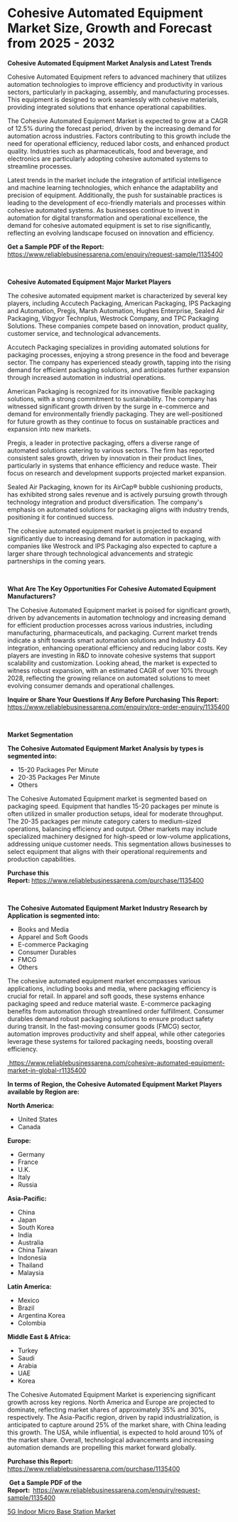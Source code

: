 <p><h1>Cohesive Automated Equipment Market Size, Growth and Forecast from 2025 - 2032</h1></p><p><strong>Cohesive Automated Equipment Market Analysis and Latest Trends</strong></p>
<p><p>Cohesive Automated Equipment refers to advanced machinery that utilizes automation technologies to improve efficiency and productivity in various sectors, particularly in packaging, assembly, and manufacturing processes. This equipment is designed to work seamlessly with cohesive materials, providing integrated solutions that enhance operational capabilities.</p><p>The Cohesive Automated Equipment Market is expected to grow at a CAGR of 12.5% during the forecast period, driven by the increasing demand for automation across industries. Factors contributing to this growth include the need for operational efficiency, reduced labor costs, and enhanced product quality. Industries such as pharmaceuticals, food and beverage, and electronics are particularly adopting cohesive automated systems to streamline processes.</p><p>Latest trends in the market include the integration of artificial intelligence and machine learning technologies, which enhance the adaptability and precision of equipment. Additionally, the push for sustainable practices is leading to the development of eco-friendly materials and processes within cohesive automated systems. As businesses continue to invest in automation for digital transformation and operational excellence, the demand for cohesive automated equipment is set to rise significantly, reflecting an evolving landscape focused on innovation and efficiency.</p></p>
<p><strong>Get a Sample PDF of the Report:&nbsp;</strong> <a href="https://www.reliablebusinessarena.com/enquiry/request-sample/1135400?utm_campaign=3163&utm_medium=2&utm_source=Github&utm_content=ia&utm_term=25032025&utm_id=cohesive-automated-equipment">https://www.reliablebusinessarena.com/enquiry/request-sample/1135400</a></p>
<p>&nbsp;</p>
<p><strong>Cohesive Automated Equipment Major Market Players</strong></p>
<p><p>The cohesive automated equipment market is characterized by several key players, including Accutech Packaging, American Packaging, IPS Packaging and Automation, Pregis, Marsh Automation, Hughes Enterprise, Sealed Air Packaging, Vibgyor Technplus, Westrock Company, and TPC Packaging Solutions. These companies compete based on innovation, product quality, customer service, and technological advancements.</p><p>Accutech Packaging specializes in providing automated solutions for packaging processes, enjoying a strong presence in the food and beverage sector. The company has experienced steady growth, tapping into the rising demand for efficient packaging solutions, and anticipates further expansion through increased automation in industrial operations.</p><p>American Packaging is recognized for its innovative flexible packaging solutions, with a strong commitment to sustainability. The company has witnessed significant growth driven by the surge in e-commerce and demand for environmentally friendly packaging. They are well-positioned for future growth as they continue to focus on sustainable practices and expansion into new markets.</p><p>Pregis, a leader in protective packaging, offers a diverse range of automated solutions catering to various sectors. The firm has reported consistent sales growth, driven by innovation in their product lines, particularly in systems that enhance efficiency and reduce waste. Their focus on research and development supports projected market expansion.</p><p>Sealed Air Packaging, known for its AirCap® bubble cushioning products, has exhibited strong sales revenue and is actively pursuing growth through technology integration and product diversification. The company's emphasis on automated solutions for packaging aligns with industry trends, positioning it for continued success.</p><p>The cohesive automated equipment market is projected to expand significantly due to increasing demand for automation in packaging, with companies like Westrock and IPS Packaging also expected to capture a larger share through technological advancements and strategic partnerships in the coming years.</p></p>
<p>&nbsp;</p>
<p><strong>What Are The Key Opportunities For Cohesive Automated Equipment Manufacturers?</strong></p>
<p><p>The Cohesive Automated Equipment market is poised for significant growth, driven by advancements in automation technology and increasing demand for efficient production processes across various industries, including manufacturing, pharmaceuticals, and packaging. Current market trends indicate a shift towards smart automation solutions and Industry 4.0 integration, enhancing operational efficiency and reducing labor costs. Key players are investing in R&D to innovate cohesive systems that support scalability and customization. Looking ahead, the market is expected to witness robust expansion, with an estimated CAGR of over 10% through 2028, reflecting the growing reliance on automated solutions to meet evolving consumer demands and operational challenges.</p></p>
<p><strong>Inquire or Share Your Questions If Any Before Purchasing This Report:</strong> <a href="https://www.reliablebusinessarena.com/enquiry/pre-order-enquiry/1135400?utm_campaign=3163&utm_medium=2&utm_source=Github&utm_content=ia&utm_term=25032025&utm_id=cohesive-automated-equipment">https://www.reliablebusinessarena.com/enquiry/pre-order-enquiry/1135400</a></p>
<p>&nbsp;</p>
<p><strong>Market Segmentation</strong></p>
<p><strong>The Cohesive Automated Equipment Market Analysis by types is segmented into:</strong></p>
<p><ul><li>15-20 Packages Per Minute</li><li>20-35 Packages Per Minute</li><li>Others</li></ul></p>
<p><p>The Cohesive Automated Equipment market is segmented based on packaging speed. Equipment that handles 15-20 packages per minute is often utilized in smaller production setups, ideal for moderate throughput. The 20-35 packages per minute category caters to medium-sized operations, balancing efficiency and output. Other markets may include specialized machinery designed for high-speed or low-volume applications, addressing unique customer needs. This segmentation allows businesses to select equipment that aligns with their operational requirements and production capabilities.</p></p>
<p><strong>Purchase this Report:&nbsp;</strong><a href="https://www.reliablebusinessarena.com/purchase/1135400?utm_campaign=3163&utm_medium=2&utm_source=Github&utm_content=ia&utm_term=25032025&utm_id=cohesive-automated-equipment">https://www.reliablebusinessarena.com/purchase/1135400</a></p>
<p>&nbsp;</p>
<p><strong>The Cohesive Automated Equipment Market Industry Research by Application is segmented into:</strong></p>
<p><ul><li>Books and Media</li><li>Apparel and Soft Goods</li><li>E-commerce Packaging</li><li>Consumer Durables</li><li>FMCG</li><li>Others</li></ul></p>
<p><p>The cohesive automated equipment market encompasses various applications, including books and media, where packaging efficiency is crucial for retail. In apparel and soft goods, these systems enhance packaging speed and reduce material waste. E-commerce packaging benefits from automation through streamlined order fulfillment. Consumer durables demand robust packaging solutions to ensure product safety during transit. In the fast-moving consumer goods (FMCG) sector, automation improves productivity and shelf appeal, while other categories leverage these systems for tailored packaging needs, boosting overall efficiency.</p></p>
<p><a href="https://www.reliablebusinessarena.com/cohesive-automated-equipment-market-in-global-r1135400?utm_campaign=3163&utm_medium=2&utm_source=Github&utm_content=ia&utm_term=25032025&utm_id=cohesive-automated-equipment">&nbsp;https://www.reliablebusinessarena.com/cohesive-automated-equipment-market-in-global-r1135400</a></p>
<p><strong>In terms of Region, the Cohesive Automated Equipment Market Players available by Region are:</strong></p>
<p>
    <p> <strong> North America: </strong>
        <ul>
            <li>United States</li>
            <li>Canada</li>
        </ul>
        </p> 
    <p> <strong> Europe: </strong>
        <ul>
            <li>Germany</li>
            <li>France</li>
            <li>U.K.</li>
            <li>Italy</li>
            <li>Russia</li>
        </ul>
        </p> 
    <p> <strong> Asia-Pacific: </strong>
        <ul>
            <li>China</li>
            <li>Japan</li>
            <li>South Korea</li>
            <li>India</li>
            <li>Australia</li>
            <li>China Taiwan</li>
            <li>Indonesia</li>
            <li>Thailand</li>
            <li>Malaysia</li>
        </ul>
        </p> 
    <p> <strong> Latin America: </strong>
        <ul>
            <li>Mexico</li>
            <li>Brazil</li>
            <li>Argentina Korea</li>
            <li>Colombia</li>
        </ul>
        </p> 
    <p> <strong> Middle East & Africa: </strong>
        <ul>
            <li>Turkey</li>
            <li>Saudi</li>
            <li>Arabia</li>
            <li>UAE</li>
            <li>Korea</li>
        </ul>
    </p>
    </p>
<p><p>The Cohesive Automated Equipment Market is experiencing significant growth across key regions. North America and Europe are projected to dominate, reflecting market shares of approximately 35% and 30%, respectively. The Asia-Pacific region, driven by rapid industrialization, is anticipated to capture around 25% of the market share, with China leading this growth. The USA, while influential, is expected to hold around 10% of the market share. Overall, technological advancements and increasing automation demands are propelling this market forward globally.</p></p>
<p><strong>Purchase this Report: </strong><a href="https://www.reliablebusinessarena.com/purchase/1135400?utm_campaign=3163&utm_medium=2&utm_source=Github&utm_content=ia&utm_term=25032025&utm_id=cohesive-automated-equipment">https://www.reliablebusinessarena.com/purchase/1135400</a></p>
<p>&nbsp;<strong>Get a Sample PDF of the Report:&nbsp;&nbsp;</strong><a href="https://www.reliablebusinessarena.com/enquiry/request-sample/1135400?utm_campaign=3163&utm_medium=2&utm_source=Github&utm_content=ia&utm_term=25032025&utm_id=cohesive-automated-equipment">https://www.reliablebusinessarena.com/enquiry/request-sample/1135400</a></p>
<p><strong></strong></p>
<p><p><a href="https://github.com/GenaGaines34/Market-Research-Report-List-2/blob/main/5g-indoor-micro-base-station-market.md?utm_campaign=3163&utm_medium=2&utm_source=Github&utm_content=ia&utm_term=25032025&utm_id=cohesive-automated-equipment">5G Indoor Micro Base Station Market</a></p></p>